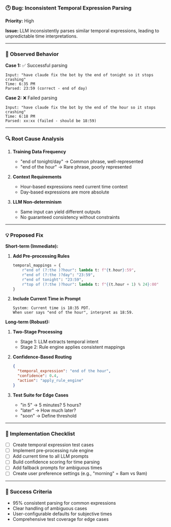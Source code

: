 ### 🕐 Bug: Inconsistent Temporal Expression Parsing

**Priority:** High

**Issue:**
LLM inconsistently parses similar temporal expressions, leading to unpredictable time interpretations.

---

### 🐛 Observed Behavior

**Case 1:** ✅ Successful parsing
```
Input: "have claude fix the bot by the end of tonight so it stops crashing"
Time: 6:35 PM
Parsed: 23:59 (correct - end of day)
```

**Case 2:** ❌ Failed parsing
```
Input: "have claude fix the bot by the end of the hour so it stops crashing"
Time: 6:18 PM
Parsed: xx:xx (failed - should be 18:59)
```

---

### 🔍 Root Cause Analysis

1. **Training Data Frequency**
   - "end of tonight/day" → Common phrase, well-represented
   - "end of the hour" → Rare phrase, poorly represented

2. **Context Requirements**
   - Hour-based expressions need current time context
   - Day-based expressions are more absolute

3. **LLM Non-determinism**
   - Same input can yield different outputs
   - No guaranteed consistency without constraints

---

### 💡 Proposed Fix

**Short-term (Immediate):**

1. **Add Pre-processing Rules**
   ```python
   temporal_mappings = {
       r"end of (?:the )?hour": lambda t: f"{t.hour}:59",
       r"end of (?:the )?day": "23:59",
       r"end of tonight": "23:59",
       r"top of (?:the )?hour": lambda t: f"{(t.hour + 1) % 24}:00"
   }
   ```

2. **Include Current Time in Prompt**
   ```
   System: Current time is 18:35 PDT.
   When user says "end of the hour", interpret as 18:59.
   ```

**Long-term (Robust):**

1. **Two-Stage Processing**
   - Stage 1: LLM extracts temporal intent
   - Stage 2: Rule engine applies consistent mappings

2. **Confidence-Based Routing**
   ```json
   {
     "temporal_expression": "end of the hour",
     "confidence": 0.4,
     "action": "apply_rule_engine"
   }
   ```

3. **Test Suite for Edge Cases**
   - "in 5" → 5 minutes? 5 hours?
   - "later" → How much later?
   - "soon" → Define threshold

---

### 📝 Implementation Checklist

- [ ] Create temporal expression test cases
- [ ] Implement pre-processing rule engine
- [ ] Add current time to all LLM prompts
- [ ] Build confidence scoring for time parsing
- [ ] Add fallback prompts for ambiguous times
- [ ] Create user preference settings (e.g., "morning" = 8am vs 9am)

---

### 🎯 Success Criteria

- 95% consistent parsing for common expressions
- Clear handling of ambiguous cases
- User-configurable defaults for subjective times
- Comprehensive test coverage for edge cases